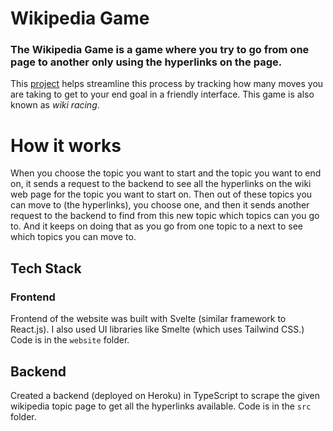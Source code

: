 # Wikipedia Game

### The Wikipedia Game is a game where you try to go from one page to another only using the hyperlinks on the page. 

This [project](https://anish-lakkapragada.github.io/WikipediaGame/) helps streamline this process by tracking how many moves you are taking to get to your end goal in a friendly interface. This game is also known as *wiki racing*. 

# How it works

When you choose the topic you want to start and the topic you want to end on, it sends a request to the backend to see all the hyperlinks on the wiki web page for the topic you want to start on. Then out of these topics you can move to (the hyperlinks), you choose one, and then it sends another request to the backend to find from this new topic which topics can you go to. And it keeps on doing that as you go from one topic to a next to see which topics you can move to. 

## Tech Stack

### Frontend
Frontend of the website was built with Svelte (similar framework to React.js). I also used UI libraries like Smelte (which uses Tailwind CSS.) Code is in the `website` folder. 

## Backend
Created a backend (deployed on Heroku) in TypeScript to scrape the given wikipedia topic page to get all the hyperlinks available. Code is in the `src` folder. 

